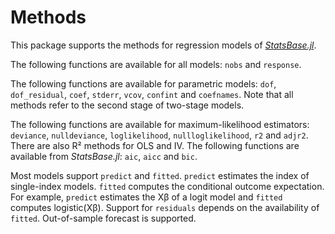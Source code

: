 # Methods

This package supports the methods for regression models of [*StatsBase.jl*](http://juliastats.github.io/StatsBase.jl/stable/statmodels.html).

The following functions are available for all models: `nobs` and `response`.

The following functions are available for parametric models: `dof`, `dof_residual`, `coef`, `stderr`, `vcov`, `confint` and `coefnames`. Note that all methods refer to the second stage of two-stage models.

The following functions are available for maximum-likelihood estimators: `deviance`, `nulldeviance`, `loglikelihood`, `nullloglikelihood`, `r2` and `adjr2`. There are also R² methods for OLS and IV. The following functions are available from *StatsBase.jl*: `aic`, `aicc` and `bic`.

Most models support `predict` and `fitted`. `predict` estimates the index of single-index models. `fitted` computes the conditional outcome expectation. For example, `predict` estimates the Xβ of a logit model and `fitted` computes logistic(Xβ). Support for `residuals` depends on the availability of `fitted`. Out-of-sample forecast is supported.
